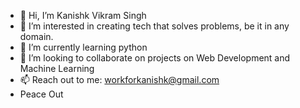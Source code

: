 - 👋 Hi, I’m Kanishk Vikram Singh
- 👀 I’m interested in creating tech that solves problems, be it in any domain.
- 🌱 I’m currently learning python
- 💞️ I’m looking to collaborate on projects on Web Development and Machine Learning
- 📫 Reach out to me: workforkanishk@gmail.com
- Peace Out

<!---
abs-madlad/abs-madlad is a ✨ special ✨ repository because its `README.md` (this file) appears on your GitHub profile.
You can click the Preview link to take a look at your changes.
--->
